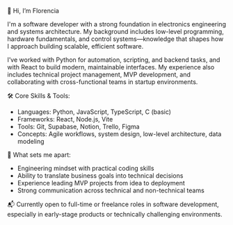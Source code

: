 👋 Hi, I’m Florencia

I'm a software developer with a strong foundation in electronics engineering and systems architecture.
My background includes low-level programming, hardware fundamentals, and control systems—knowledge that shapes how I approach building scalable, efficient software.

I’ve worked with Python for automation, scripting, and backend tasks, and with React to build modern, maintainable interfaces. 
My experience also includes technical project management, MVP development, and collaborating with cross-functional teams in startup environments.

🛠️ Core Skills & Tools:
- Languages: Python, JavaScript, TypeScript, C (basic)
- Frameworks: React, Node.js, Vite
- Tools: Git, Supabase, Notion, Trello, Figma
- Concepts: Agile workflows, system design, low-level architecture, data modeling

🧩 What sets me apart:
- Engineering mindset with practical coding skills
- Ability to translate business goals into technical decisions
- Experience leading MVP projects from idea to deployment
- Strong communication across technical and non-technical teams

📬 Currently open to full-time or freelance roles in software development, especially in early-stage products or technically challenging environments.
